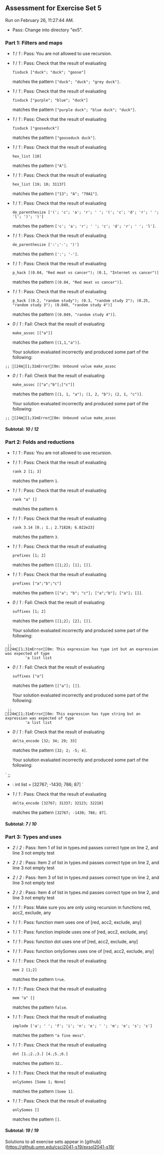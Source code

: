## Assessment for Exercise Set 5

Run on February 26, 11:27:44 AM.

+ Pass: Change into directory "ex5".

### Part 1: Filters and maps

+  _1_ / _1_ : Pass: You are not allowed to use recursion.

   



+  _1_ / _1_ : Pass: 
Check that the result of evaluating
   ```
   fixduck ["duck"; "duck"; "goose"]
   ```
   matches the pattern `["duck"; "duck"; "grey duck"]`.

   




+  _1_ / _1_ : Pass: 
Check that the result of evaluating
   ```
   fixduck ["purple"; "blue"; "duck"]
   ```
   matches the pattern `["purple duck"; "blue duck"; "duck"]`.

   




+  _1_ / _1_ : Pass: 
Check that the result of evaluating
   ```
   fixduck ["gooseduck"]
   ```
   matches the pattern `["gooseduck duck"]`.

   




+  _1_ / _1_ : Pass: 
Check that the result of evaluating
   ```
   hex_list [10]
   ```
   matches the pattern `["A"]`.

   




+  _1_ / _1_ : Pass: 
Check that the result of evaluating
   ```
   hex_list [19; 10; 31137]
   ```
   matches the pattern `["13"; "A"; "79A1"]`.

   




+  _1_ / _1_ : Pass: 
Check that the result of evaluating
   ```
   de_parenthesize ['('; 'c'; 'a'; 'r'; ' '; '('; 'c'; 'd'; 'r'; ' '; 'l'; ')'; ')']
   ```
   matches the pattern `['c'; 'a'; 'r'; ' '; 'c'; 'd'; 'r'; ' '; 'l']`.

   




+  _1_ / _1_ : Pass: 
Check that the result of evaluating
   ```
   de_parenthesize [':';'-'; ')']
   ```
   matches the pattern `[':'; '-']`.

   




+  _1_ / _1_ : Pass: 
Check that the result of evaluating
   ```
   p_hack [(0.04, "Red meat vs cancer"); (0.1, "Internet vs cancer")]
   ```
   matches the pattern `[(0.04, "Red meat vs cancer")]`.

   




+  _1_ / _1_ : Pass: 
Check that the result of evaluating
   ```
   p_hack [(0.2, "random study"); (0.3, "random study 2"); (0.25, "random study 3"); (0.049, "random study 4")]
   ```
   matches the pattern `[(0.049, "random study 4")]`.

   




+  _0_ / _1_ : Fail: 
Check that the result of evaluating
   ```
   make_assoc [["a"]]
   ```
   matches the pattern `[(1,1,"a")]`.

   


   Your solution evaluated incorrectly and produced some part of the following:

 ` ;;
[24m[1;31mError[0m: Unbound value make_assoc
`


+  _0_ / _1_ : Fail: 
Check that the result of evaluating
   ```
   make_assoc [["a";"b"];["c"]]
   ```
   matches the pattern `[(1, 1, "a"); (1, 2, "b"); (2, 1, "c")]`.

   


   Your solution evaluated incorrectly and produced some part of the following:

 ` ;;
[24m[1;31mError[0m: Unbound value make_assoc
`


#### Subtotal: _10_ / _12_

### Part 2: Folds and reductions

+  _1_ / _1_ : Pass: You are not allowed to use recursion.

   



+  _1_ / _1_ : Pass: 
Check that the result of evaluating
   ```
   rank 2 [1; 3]
   ```
   matches the pattern `1`.

   




+  _1_ / _1_ : Pass: 
Check that the result of evaluating
   ```
   rank "a" []
   ```
   matches the pattern `0`.

   




+  _1_ / _1_ : Pass: 
Check that the result of evaluating
   ```
   rank 3.14 [0.; 1.; 2.71828; 6.022e23]
   ```
   matches the pattern `3`.

   




+  _1_ / _1_ : Pass: 
Check that the result of evaluating
   ```
   prefixes [1; 2]
   ```
   matches the pattern `[[1;2]; [1]; []]`.

   




+  _1_ / _1_ : Pass: 
Check that the result of evaluating
   ```
   prefixes ["a";"b";"c"]
   ```
   matches the pattern `[["a"; "b"; "c"]; ["a";"b"]; ["a"]; []]`.

   




+  _0_ / _1_ : Fail: 
Check that the result of evaluating
   ```
   suffixes [1; 2]
   ```
   matches the pattern `[[1;2]; [2]; []]`.

   


   Your solution evaluated incorrectly and produced some part of the following:

 
```
 ;;
[24m[1;31mError[0m: This expression has type int but an expression was expected of type
         'a list list

```



+  _0_ / _1_ : Fail: 
Check that the result of evaluating
   ```
   suffixes ["a"]
   ```
   matches the pattern `[["a"]; []]`.

   


   Your solution evaluated incorrectly and produced some part of the following:

 
```
 ;;
[24m[1;31mError[0m: This expression has type string but an expression was expected of type
         'a list list

```



+  _0_ / _1_ : Fail: 
Check that the result of evaluating
   ```
   delta_encode [32; 34; 29; 33]
   ```
   matches the pattern `[32; 2; -5; 4]`.

   


   Your solution evaluated incorrectly and produced some part of the following:

 ` ;;
- : int list = [32767; -1430; 786; 87]
`


+  _1_ / _1_ : Pass: 
Check that the result of evaluating
   ```
   delta_encode [32767; 31337; 32123; 32210]
   ```
   matches the pattern `[32767; -1430; 786; 87]`.

   




#### Subtotal: _7_ / _10_

### Part 3: Types and uses

+  _2_ / _2_ : Pass: Item 1 of list in types.md passes correct type on line 2, and line 3 not empty test

+  _2_ / _2_ : Pass: Item 2 of list in types.md passes correct type on line 2, and line 3 not empty test

+  _2_ / _2_ : Pass: Item 3 of list in types.md passes correct type on line 2, and line 3 not empty test

+  _2_ / _2_ : Pass: Item 4 of list in types.md passes correct type on line 2, and line 3 not empty test

+  _1_ / _1_ : Pass: Make sure you are only using recursion in functions red, acc2, exclude, any

   



+  _1_ / _1_ : Pass: function mem uses one of [red, acc2, exclude, any]

+  _1_ / _1_ : Pass: function implode uses one of [red, acc2, exclude, any]

+  _1_ / _1_ : Pass: function dot uses one of [red, acc2, exclude, any]

+  _1_ / _1_ : Pass: function onlySomes uses one of [red, acc2, exclude, any]

+  _1_ / _1_ : Pass: 
Check that the result of evaluating
   ```
   mem 2 [1;2]
   ```
   matches the pattern `true`.

   




+  _1_ / _1_ : Pass: 
Check that the result of evaluating
   ```
   mem "a" []
   ```
   matches the pattern `false`.

   




+  _1_ / _1_ : Pass: 
Check that the result of evaluating
   ```
   implode ['a'; ' '; 'f'; 'i'; 'n'; 'e'; ' '; 'm'; 'e'; 's'; 's']
   ```
   matches the pattern `"a fine mess"`.

   




+  _1_ / _1_ : Pass: 
Check that the result of evaluating
   ```
   dot [1.;2.;3.] [4.;5.;6.]
   ```
   matches the pattern `32.`.

   




+  _1_ / _1_ : Pass: 
Check that the result of evaluating
   ```
   onlySomes [Some 1; None]
   ```
   matches the pattern `[Some 1]`.

   




+  _1_ / _1_ : Pass: 
Check that the result of evaluating
   ```
   onlySomes []
   ```
   matches the pattern `[]`.

   




#### Subtotal: _19_ / _19_



Solutions to all exercise sets appear in [github](https://github.umn.edu/csci2041-s19/exsol2041-s19/

